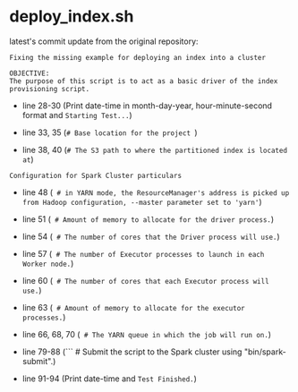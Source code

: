 # deploy_index.sh

latest's commit update from the original repository:
```
Fixing the missing example for deploying an index into a cluster

OBJECTIVE:
The purpose of this script is to act as a basic driver of the index provisioning script.
```

- line 28-30 (Print date-time in month-day-year, hour-minute-second format and ``` Starting Test... ```)

- line 33, 35 (```# Base location for the project ```)

- line 38, 40 (``` # The S3 path to where the partitioned index is located at ```)

``` Configuration for Spark Cluster particulars ```

- line 48 (``` # in YARN mode, the ResourceManager's address is picked up from Hadoop configuration, --master parameter set to 'yarn'```)

- line 51 (``` # Amount of memory to allocate for the driver process.```)

- line 54 (``` # The number of cores that the Driver process will use.```)

- line 57 (``` # The number of Executor processes to launch in each Worker node.```)

- line 60 (``` # The number of cores that each Executor process will use.```)

- line 63 (``` # Amount of memory to allocate for the executor processes.```)

- line 66, 68, 70 (``` # The YARN queue in which the job will run on.```)

- line 79-88 (``` # Submit the script to the Spark cluster using "bin/spark-submit".)

- line 91-94 (Print date-time and ```Test Finished.```)
